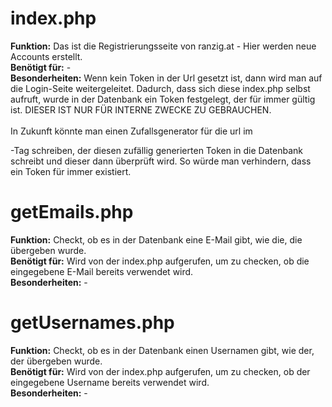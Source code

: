 # index.php
**Funktion:** Das ist die Registrierungsseite von ranzig.at - Hier werden neue Accounts erstellt. <br>
**Benötigt für:**  - <br>
**Besonderheiten:** Wenn kein Token in der Url gesetzt ist, dann wird man auf die Login-Seite weitergeleitet. Dadurch, dass sich diese index.php selbst aufruft, wurde in der Datenbank ein Token festgelegt, der für immer gültig ist. DIESER IST NUR FÜR INTERNE ZWECKE ZU GEBRAUCHEN. <br>
<br>
In Zukunft könnte man einen Zufallsgenerator für die url im <form>-Tag schreiben, der diesen zufällig generierten Token in die Datenbank schreibt und dieser dann überprüft wird. So würde man verhindern, dass ein Token für immer existiert.

# getEmails.php
**Funktion:** Checkt, ob es in der Datenbank eine E-Mail gibt, wie die, die übergeben wurde. <br>
**Benötigt für:** Wird von der index.php aufgerufen, um zu checken, ob die eingegebene E-Mail bereits verwendet wird. <br>
**Besonderheiten:** -

# getUsernames.php
**Funktion:** Checkt, ob es in der Datenbank einen Usernamen gibt, wie der, der übergeben wurde. <br>
**Benötigt für:** Wird von der index.php aufgerufen, um zu checken, ob der eingegebene Username bereits verwendet wird. <br>
**Besonderheiten:** -
